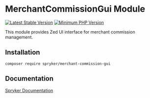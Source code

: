 # MerchantCommissionGui Module
[![Latest Stable Version](https://poser.pugx.org/spryker/merchant-commission-gui/v/stable.svg)](https://packagist.org/packages/spryker/merchant-commission-gui)
[![Minimum PHP Version](https://img.shields.io/badge/php-%3E%3D%208.3-8892BF.svg)](https://php.net/)

This module provides Zed UI interface for merchant commission management.

## Installation

```
composer require spryker/merchant-commission-gui
```

## Documentation

[Spryker Documentation](https://docs.spryker.com)

